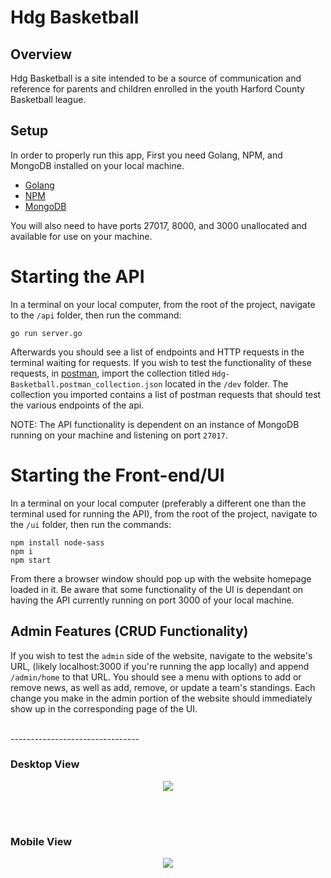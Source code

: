 # Hdg Basketball

## Overview
Hdg Basketball is a site intended to be a source of communication and reference for parents and children
enrolled in the youth Harford County Basketball league.

## Setup
In order to properly run this app, First you need Golang, NPM, and MongoDB installed on your local machine.
- [Golang](https://golang.org/doc/install)
- [NPM](https://www.npmjs.com/get-npm)
- [MongoDB](https://docs.mongodb.com/manual/installation/)

You will also need to have ports 27017, 8000, and 3000 unallocated and available for use on your machine.

# Starting the API
In a terminal on your local computer, from the root of the project, navigate to the `/api` folder, then run the command:
```
go run server.go
```

Afterwards you should see a list of endpoints and HTTP requests in the terminal waiting for requests. If you wish to test the functionality of these requests, in [postman](https://www.postman.com/downloads/), import the collection titled `Hdg-Basketball.postman_collection.json` located in the `/dev` folder. The collection you imported contains a list of postman requests that should test the various endpoints of the api.

NOTE: The API functionality is dependent on an instance of MongoDB running on your machine and listening on port `27017`.

# Starting the Front-end/UI
In a terminal on your local computer (preferably a different one than the terminal used for running the API), from the root of the project, navigate to the `/ui` folder, then run the commands:
```
npm install node-sass
npm i
npm start
```

From there a browser window should pop up with the website homepage loaded in it. Be aware that some functionality of the UI is dependant on having the API currently running on port 3000 of your local machine.

## Admin Features (CRUD Functionality)

If you wish to test the `admin` side of the website, navigate to the website's URL, (likely localhost:3000 if you're running the app locally) and append `/admin/home` to that URL. You should see a menu with options to add or remove news, as well as add, remove, or update a team's standings. Each change you make in the admin portion of the website should immediately show up in the corresponding page of the UI.

<br/>
--------------------------------
<br/>

### Desktop View
<p align="center">
  <img src="https://user-images.githubusercontent.com/51220736/185450151-59020aa0-2859-4095-82db-1f5b02fbd63e.png" />
</p>

<br/><br/>

### Mobile View
<p align="center">
  <img src="https://user-images.githubusercontent.com/51220736/185450437-da9f693f-86ba-4281-8f47-1b58b086d9cf.png" />
</p>
